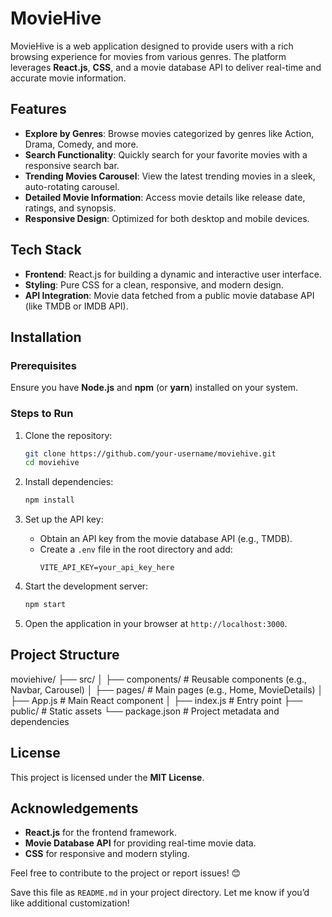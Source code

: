 # MovieHive

MovieHive is a web application designed to provide users with a rich browsing experience for movies from various genres. The platform leverages **React.js**, **CSS**, and a movie database API to deliver real-time and accurate movie information.

## Features

- **Explore by Genres**: Browse movies categorized by genres like Action, Drama, Comedy, and more.
- **Search Functionality**: Quickly search for your favorite movies with a responsive search bar.
- **Trending Movies Carousel**: View the latest trending movies in a sleek, auto-rotating carousel.
- **Detailed Movie Information**: Access movie details like release date, ratings, and synopsis.
- **Responsive Design**: Optimized for both desktop and mobile devices.

## Tech Stack

- **Frontend**: React.js for building a dynamic and interactive user interface.
- **Styling**: Pure CSS for a clean, responsive, and modern design.
- **API Integration**: Movie data fetched from a public movie database API (like TMDB or IMDB API).

## Installation

### Prerequisites

Ensure you have **Node.js** and **npm** (or **yarn**) installed on your system.

### Steps to Run

1. Clone the repository:
   ```bash
   git clone https://github.com/your-username/moviehive.git
   cd moviehive
   ```

2. Install dependencies:
   ```bash
   npm install
   ```

3. Set up the API key:
   - Obtain an API key from the movie database API (e.g., TMDB).
   - Create a `.env` file in the root directory and add:
     ```env
     VITE_API_KEY=your_api_key_here
     ```

4. Start the development server:
   ```bash
   npm start
   ```

5. Open the application in your browser at `http://localhost:3000`.

## Project Structure

moviehive/
├── src/
│   ├── components/   # Reusable components (e.g., Navbar, Carousel)
│   ├── pages/        # Main pages (e.g., Home, MovieDetails)
│   ├── App.js        # Main React component
│   ├── index.js      # Entry point
├── public/           # Static assets
└── package.json      # Project metadata and dependencies


## License

This project is licensed under the **MIT License**.

## Acknowledgements

- **React.js** for the frontend framework.
- **Movie Database API** for providing real-time movie data.
- **CSS** for responsive and modern styling.

Feel free to contribute to the project or report issues! 😊

Save this file as `README.md` in your project directory. Let me know if you’d like additional customization!
